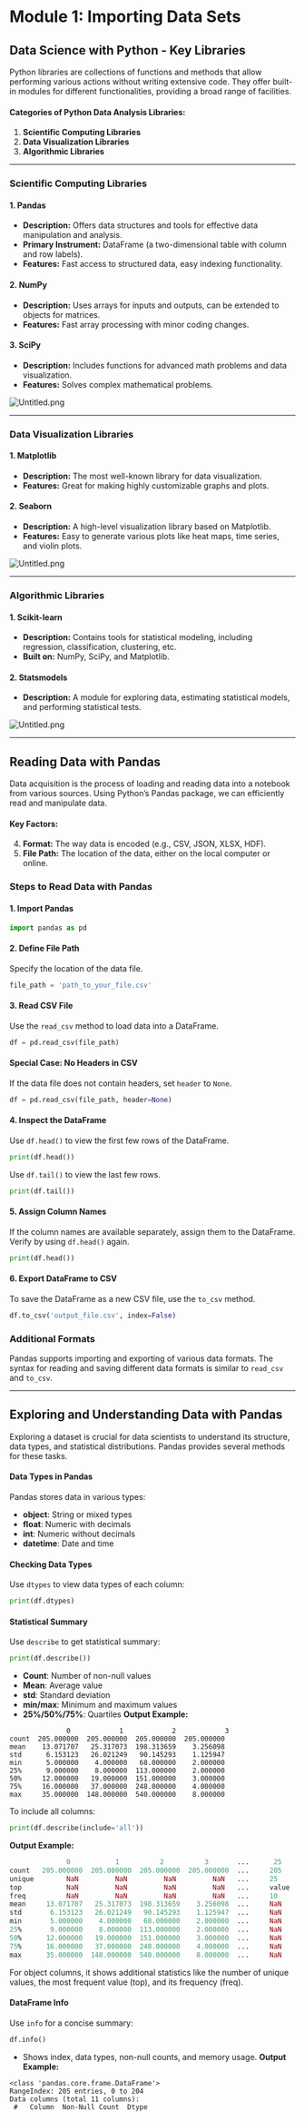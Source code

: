 

# Module 1: Importing Data Sets
## Data Science with Python - Key Libraries
Python libraries are collections of functions and methods that allow performing various actions without writing extensive code. They offer built-in modules for different functionalities, providing a broad range of facilities.
#### Categories of Python Data Analysis Libraries:
1. **Scientific Computing Libraries**
2. **Data Visualization Libraries**
3. **Algorithmic Libraries**

___
### Scientific Computing Libraries
#### 1. **Pandas**
- **Description:** Offers data structures and tools for effective data manipulation and analysis.
- **Primary Instrument:** DataFrame (a two-dimensional table with column and row labels).
- **Features:** Fast access to structured data, easy indexing functionality.
#### 2. **NumPy**
- **Description:** Uses arrays for inputs and outputs, can be extended to objects for matrices.
- **Features:** Fast array processing with minor coding changes.
#### 3. **SciPy**
- **Description:** Includes functions for advanced math problems and data visualization.
- **Features:** Solves complex mathematical problems.

![Untitled.png](https://prod-files-secure.s3.us-west-2.amazonaws.com/03e82b26-cccb-4906-bb56-adabcbdc0655/997ac361-58a8-4f04-bb0f-79fea4baa761/Untitled.png?X-Amz-Algorithm=AWS4-HMAC-SHA256&X-Amz-Content-Sha256=UNSIGNED-PAYLOAD&X-Amz-Credential=ASIAZI2LB4665OVI2DQN%2F20250201%2Fus-west-2%2Fs3%2Faws4_request&X-Amz-Date=20250201T181742Z&X-Amz-Expires=3600&X-Amz-Security-Token=IQoJb3JpZ2luX2VjEM7%2F%2F%2F%2F%2F%2F%2F%2F%2F%2FwEaCXVzLXdlc3QtMiJIMEYCIQDQD7lOnqm2E2SI05i2ZwoX0HlrTDiPXs85MUtVH2%2FdBQIhALJ05b3%2BGre7wBlMSt8HiNtfeAVEesZ%2BN9DfkzaqtEDyKogECNf%2F%2F%2F%2F%2F%2F%2F%2F%2F%2FwEQABoMNjM3NDIzMTgzODA1Igxyjdfb2XUfFLWBxXwq3APIzKXjyqFPhjbL1YVDAdTg4V3Zo5gCT5Tky67q5y506FrS0Vf%2Bw%2F2Qwo9m5SKd6Jh3BmohGsdpfofqFaXh1ro29UquoHAThxz2nSQCZ7Z7zpTDkfbAe7kH90EJuMPXCJwAGRuPHp8AH2W3t5kGdsrbtP9pltH2kKMbzftml7i2D621XhsEMmCXybeEpy7hA%2BHhX46eCsoVHvjyBtorHTtslGW7ZjngBSCrAdlXStbRZHhLxlyeF3XU5ov4LMzQqzSIbBj%2BHjC27HyI8d7TSnC0ehK69WwVT%2Bs1OHda7WXllKq4lqajrDMtY3sOvzLuGaVaRKo9s6BwIZRmjPwkGOgfQ5Bj55vpMICIdtfotXbo%2B1O7zJk3YKy8J9DveUt7ispUEiQSlIpIjS7ysVHzS4XRi0nxPfYB%2BzhhxWwfdbQAOY2kwrDF7FlW9LZKZcf6TEZWloya%2F9ixh1hJGRyRnSVIUlHE5n9gxzKfam7gvc40lh9%2FrLkfRvGKtnBtrlOQW71C4sqLX8x5r6QZxk3vXv8mgHmpUxQ2dO1VhRM%2FXVru5paGx9KW%2ByIwZPjVC5PF%2FlsNIlUtMU%2FTjyV3ycAGhWyO0PgwlbB0Uqpc3lw%2B9Lk8c2qsuB5Dtr%2BGXaSftzCCw%2Fi8BjqkAWysm1wIU%2FNSSDJ4MCWfJtrHhEM7DAdyMQJMQfN0%2BXENQUhngqtlyr0KT3Lx87VxVTNSwoNrLjhL6YwqDAvOYn783mK8ECriuzJoOMf4kET3rxHzLXn0jzbLeB3wjVRwmW4wmav%2F%2Fcp69iw1ddRlv6mznzOqy12Q4XgrSejQQFEEolgmYVdUUaPjbDqa0Jizpq7kmpFgqfmIXNAVyvxofPc7bz6S&X-Amz-Signature=e6897259418233d62f16198763cd085e2a50615909710160a59d9886975f96b6&X-Amz-SignedHeaders=host&x-id=GetObject)
___
### Data Visualization Libraries
#### 1. **Matplotlib**
- **Description:** The most well-known library for data visualization.
- **Features:** Great for making highly customizable graphs and plots.
#### 2. **Seaborn**
- **Description:** A high-level visualization library based on Matplotlib.
- **Features:** Easy to generate various plots like heat maps, time series, and violin plots.

![Untitled.png](https://prod-files-secure.s3.us-west-2.amazonaws.com/03e82b26-cccb-4906-bb56-adabcbdc0655/733d1e42-5a53-4fd8-90c1-3d85254369a6/Untitled.png?X-Amz-Algorithm=AWS4-HMAC-SHA256&X-Amz-Content-Sha256=UNSIGNED-PAYLOAD&X-Amz-Credential=ASIAZI2LB466WCJOYGTC%2F20250201%2Fus-west-2%2Fs3%2Faws4_request&X-Amz-Date=20250201T181741Z&X-Amz-Expires=3600&X-Amz-Security-Token=IQoJb3JpZ2luX2VjEM%2F%2F%2F%2F%2F%2F%2F%2F%2F%2F%2FwEaCXVzLXdlc3QtMiJGMEQCIAcM%2FM1uddkqT2v5gqSydtz6WVlgUbQ1LK36hyiXDtOnAiAnJt8ag982Vw5zQcaz%2BNhES3Zjq0XTaHUbN65ItZFthCqIBAjY%2F%2F%2F%2F%2F%2F%2F%2F%2F%2F8BEAAaDDYzNzQyMzE4MzgwNSIMPU0WIr5DgbRODLsEKtwDX%2Bp%2FZ%2BIlyCkhW3XyThpRz6P6FSmL6jNYmElFWhpLS4L0wsqk7Mu7b3CWBQNVSh%2B%2BABn51VHyGdWftXovDzNaqExMNE%2B7iEYt6995m%2BW5OWEz47nfwVlV2W4etww%2BnwIr%2BjRPRLKsxlceyU4o%2BPnfVaAGYIf%2Bk4icVRGE190C%2Bxgmbo6%2FVhvNfKXkDAuNvh%2FzcecdFmLpaKWf90d4OXuJq5%2BBz7Gke6QTrQ4UQF7bt6uzMBYOrNvfE7aQrf9RBZ0ZtoEtpvpftmKHm%2FPvOSPV3xxdvmFYAU1wJVSLTWq7dmBMT%2FfEZHLxFYopf3HAifseffncUpmYOV5wzvNMl%2BXy9KJC0xQgEtv8fFxH9Ab%2F22dwvOiStXl%2B7jW2iGDfxwiQBDGjlOScQJPrcenieToVBIpx5HOGrE2X3aN8iwvAKO3Ve%2Fs2Jqfc%2Bov5meSHZpY%2FgjA6KX2TMTPYuusRah8MeaUIILbsSdA0UJ4BaI8zxnMIOrN%2FlbkRzD19eylZK3PeCHA%2FCTgy5hgN5Pq8B2llituJyv%2BrYE2gOQkVEL%2FNRNdJLQ13koL%2F%2BI%2Bfxw4srN%2F0dbTF6IDsK2cq9J%2BCUskbolwk%2BIDFB%2B9aHXr9BOjnVUo3qDHkVA0%2F1Lk3Fjwwz%2Bn4vAY6pgEarF8aHmkFMSVfiiRSI2xpCYKDN%2BiIV%2BpQJlld64vdGMn5PbQQrZGBzjCVtPxFBtnPQAcBaOX0aXAtXm0FPwtGaYgtZ%2BXfmNHRnfmS%2BfS8iT%2BiFBzCsJR4WwhtWRaVedLmvaHKR4fGDd2djcew1n9e3bu6OqjYFiDiDiZl6o7E3G5BApQUegxwh60KTQcfdzOCmNpOGgv%2FM1i8s829sLEU%2FCndQdt1&X-Amz-Signature=2af9f577060f46f3a6250c28d4c6d60ca2f253951482cc01b9db49d46ddd61bd&X-Amz-SignedHeaders=host&x-id=GetObject)
___
### Algorithmic Libraries
#### 1. **Scikit-learn**
- **Description:** Contains tools for statistical modeling, including regression, classification, clustering, etc.
- **Built on:** NumPy, SciPy, and Matplotlib.
#### 2. **Statsmodels**
- **Description:** A module for exploring data, estimating statistical models, and performing statistical tests.

![Untitled.png](https://prod-files-secure.s3.us-west-2.amazonaws.com/03e82b26-cccb-4906-bb56-adabcbdc0655/c62885f5-417d-4179-834f-d68f8f2bdf39/Untitled.png?X-Amz-Algorithm=AWS4-HMAC-SHA256&X-Amz-Content-Sha256=UNSIGNED-PAYLOAD&X-Amz-Credential=ASIAZI2LB466WCJOYGTC%2F20250201%2Fus-west-2%2Fs3%2Faws4_request&X-Amz-Date=20250201T181741Z&X-Amz-Expires=3600&X-Amz-Security-Token=IQoJb3JpZ2luX2VjEM%2F%2F%2F%2F%2F%2F%2F%2F%2F%2F%2FwEaCXVzLXdlc3QtMiJGMEQCIAcM%2FM1uddkqT2v5gqSydtz6WVlgUbQ1LK36hyiXDtOnAiAnJt8ag982Vw5zQcaz%2BNhES3Zjq0XTaHUbN65ItZFthCqIBAjY%2F%2F%2F%2F%2F%2F%2F%2F%2F%2F8BEAAaDDYzNzQyMzE4MzgwNSIMPU0WIr5DgbRODLsEKtwDX%2Bp%2FZ%2BIlyCkhW3XyThpRz6P6FSmL6jNYmElFWhpLS4L0wsqk7Mu7b3CWBQNVSh%2B%2BABn51VHyGdWftXovDzNaqExMNE%2B7iEYt6995m%2BW5OWEz47nfwVlV2W4etww%2BnwIr%2BjRPRLKsxlceyU4o%2BPnfVaAGYIf%2Bk4icVRGE190C%2Bxgmbo6%2FVhvNfKXkDAuNvh%2FzcecdFmLpaKWf90d4OXuJq5%2BBz7Gke6QTrQ4UQF7bt6uzMBYOrNvfE7aQrf9RBZ0ZtoEtpvpftmKHm%2FPvOSPV3xxdvmFYAU1wJVSLTWq7dmBMT%2FfEZHLxFYopf3HAifseffncUpmYOV5wzvNMl%2BXy9KJC0xQgEtv8fFxH9Ab%2F22dwvOiStXl%2B7jW2iGDfxwiQBDGjlOScQJPrcenieToVBIpx5HOGrE2X3aN8iwvAKO3Ve%2Fs2Jqfc%2Bov5meSHZpY%2FgjA6KX2TMTPYuusRah8MeaUIILbsSdA0UJ4BaI8zxnMIOrN%2FlbkRzD19eylZK3PeCHA%2FCTgy5hgN5Pq8B2llituJyv%2BrYE2gOQkVEL%2FNRNdJLQ13koL%2F%2BI%2Bfxw4srN%2F0dbTF6IDsK2cq9J%2BCUskbolwk%2BIDFB%2B9aHXr9BOjnVUo3qDHkVA0%2F1Lk3Fjwwz%2Bn4vAY6pgEarF8aHmkFMSVfiiRSI2xpCYKDN%2BiIV%2BpQJlld64vdGMn5PbQQrZGBzjCVtPxFBtnPQAcBaOX0aXAtXm0FPwtGaYgtZ%2BXfmNHRnfmS%2BfS8iT%2BiFBzCsJR4WwhtWRaVedLmvaHKR4fGDd2djcew1n9e3bu6OqjYFiDiDiZl6o7E3G5BApQUegxwh60KTQcfdzOCmNpOGgv%2FM1i8s829sLEU%2FCndQdt1&X-Amz-Signature=8375cecf3f109ff192c5061713ab6ce51f3b736946e6aee0c226761beb86916f&X-Amz-SignedHeaders=host&x-id=GetObject)
___
## Reading Data with Pandas
Data acquisition is the process of loading and reading data into a notebook from various sources. Using Python’s Pandas package, we can efficiently read and manipulate data.
#### Key Factors:
4. **Format:** The way data is encoded (e.g., CSV, JSON, XLSX, HDF).
5. **File Path:** The location of the data, either on the local computer or online.
### Steps to Read Data with Pandas
#### 1. **Import Pandas**
```python
import pandas as pd
```
#### 2. **Define File Path**
Specify the location of the data file.
```python
file_path = 'path_to_your_file.csv'
```
#### 3. **Read CSV File**
Use the `read_csv` method to load data into a DataFrame.
```python
df = pd.read_csv(file_path)
```
#### Special Case: No Headers in CSV
If the data file does not contain headers, set `header` to `None`.
```python
df = pd.read_csv(file_path, header=None)
```
#### 4. **Inspect the DataFrame**
Use `df.head()` to view the first few rows of the DataFrame.
```python
print(df.head())
```
Use `df.tail()` to view the last few rows.
```python
print(df.tail())
```
#### 5. **Assign Column Names**
If the column names are available separately, assign them to the DataFrame.
Verify by using `df.head()` again.
```python
print(df.head())
```
#### 6. **Export DataFrame to CSV**
To save the DataFrame as a new CSV file, use the `to_csv` method.
```python
df.to_csv('output_file.csv', index=False)
```
### Additional Formats
Pandas supports importing and exporting of various data formats. The syntax for reading and saving different data formats is similar to `read_csv` and `to_csv`.
___
## Exploring and Understanding Data with Pandas
Exploring a dataset is crucial for data scientists to understand its structure, data types, and statistical distributions. Pandas provides several methods for these tasks.
#### Data Types in Pandas
Pandas stores data in various types:
- **object**: String or mixed types
- **float**: Numeric with decimals
- **int**: Numeric without decimals
- **datetime**: Date and time
#### Checking Data Types
Use `dtypes` to view data types of each column:
```python
print(df.dtypes)
```
#### Statistical Summary
Use `describe` to get statistical summary:
```python
print(df.describe())
```
- **Count**: Number of non-null values
- **Mean**: Average value
- **std**: Standard deviation
- **min/max**: Minimum and maximum values
- **25%/50%/75%**: Quartiles
**Output Example:**
```plain text
              0            1            2            3
count  205.000000  205.000000  205.000000  205.000000
mean    13.071707   25.317073  198.313659    3.256098
std      6.153123   26.021249   90.145293    1.125947
min      5.000000    4.000000   68.000000    2.000000
25%      9.000000    8.000000  113.000000    2.000000
50%     12.000000   19.000000  151.000000    3.000000
75%     16.000000   37.000000  248.000000    4.000000
max     35.000000  148.000000  540.000000    8.000000
```
To include all columns:
```python
print(df.describe(include='all'))
```
**Output Example:**
```r
              0           1          2          3       ...      25       26       27
count   205.000000  205.000000  205.000000  205.000000  ...     205      205      205
unique        NaN         NaN         NaN         NaN   ...     25       25       25
top           NaN         NaN         NaN         NaN   ...     value    value    value
freq          NaN         NaN         NaN         NaN   ...     10       10       10
mean     13.071707   25.317073  198.313659    3.256098  ...     NaN      NaN      NaN
std       6.153123   26.021249   90.145293    1.125947  ...     NaN      NaN      NaN
min       5.000000    4.000000   68.000000    2.000000  ...     NaN      NaN      NaN
25%       9.000000    8.000000  113.000000    2.000000  ...     NaN      NaN      NaN
50%      12.000000   19.000000  151.000000    3.000000  ...     NaN      NaN      NaN
75%      16.000000   37.000000  248.000000    4.000000  ...     NaN      NaN      NaN
max      35.000000  148.000000  540.000000    8.000000  ...     NaN      NaN      NaN
```
For object columns, it shows additional statistics like the number of unique values, the most frequent value (top), and its frequency (freq).
#### DataFrame Info
Use `info` for a concise summary:
```python
df.info()
```
- Shows index, data types, non-null counts, and memory usage.
**Output Example:**
```less
<class 'pandas.core.frame.DataFrame'>
RangeIndex: 205 entries, 0 to 204
Data columns (total 11 columns):
 #   Column  Non-Null Count  Dtype
